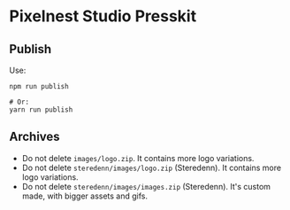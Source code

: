 # Pixelnest Studio Presskit

## Publish

Use:

```
npm run publish

# Or:
yarn run publish
```

## Archives

- Do not delete `images/logo.zip`. It contains more logo variations.
- Do not delete `steredenn/images/logo.zip` (Steredenn). It contains more logo variations.
- Do not delete `steredenn/images/images.zip` (Steredenn). It's custom made, with bigger assets and gifs.
